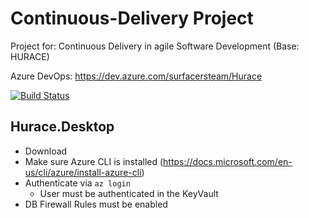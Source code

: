 # Continuous-Delivery Project
Project for: Continuous Delivery in agile Software Development (Base: HURACE)

Azure DevOps: https://dev.azure.com/surfacersteam/Hurace

[![Build Status](https://dev.azure.com/surfacersteam/Hurace/_apis/build/status/Commit%20Hurace.Desktop?branchName=main)](https://dev.azure.com/surfacersteam/Hurace/_build/latest?definitionId=4&branchName=main)

## Hurace.Desktop
* Download
* Make sure Azure CLI is installed (https://docs.microsoft.com/en-us/cli/azure/install-azure-cli)
* Authenticate via `az login`
    * User must be authenticated in the KeyVault
* DB Firewall Rules must be enabled
